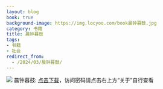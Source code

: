 ```yaml
---
layout: blog
book: true
background-image: https://img.locyoo.com/book晨钟暮鼓.jpg
category: 书籍
title: 晨钟暮鼓
tags:
- 书籍
- 社会
redirect_from:
  - /2024/03/晨钟暮鼓/
---
```

![](https://img.locyoo.com/book晨钟暮鼓.jpg)
晨钟暮鼓: <a name = "ref1" href="https://089m.com/f/50983618-1314477782-9e7c42?p=3619">点击下载</a>，访问密码请点击右上方“关于”自行查看